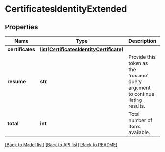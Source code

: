 # CertificatesIdentityExtended

## Properties
Name | Type | Description | Notes
------------ | ------------- | ------------- | -------------
**certificates** | [**list[CertificatesIdentityCertificate]**](CertificatesIdentityCertificate.md) |  | [optional] 
**resume** | **str** | Provide this token as the &#39;resume&#39; query argument to continue listing results. | [optional] 
**total** | **int** | Total number of items available. | [optional] 

[[Back to Model list]](../README.md#documentation-for-models) [[Back to API list]](../README.md#documentation-for-api-endpoints) [[Back to README]](../README.md)


